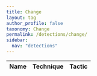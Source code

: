 ```yaml
---
title: Change
layout: tag
author_profile: false
taxonomy: Change
permalink: /detections/change/
sidebar:
  nav: "detections"
---
```


| Name    |   Technique |     Tactic   |
| ----------- | ----------- |--------------|